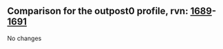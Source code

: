 ## Comparison for the outpost0 profile, rvn: [1689](https://github.com/PRO100KatYT/FortniteProfileRevisions/tree/main/profiles/outpost0/1689%20outpost0.json)-[1691](https://github.com/PRO100KatYT/FortniteProfileRevisions/tree/main/profiles/outpost0/1691%20outpost0.json)

No changes

